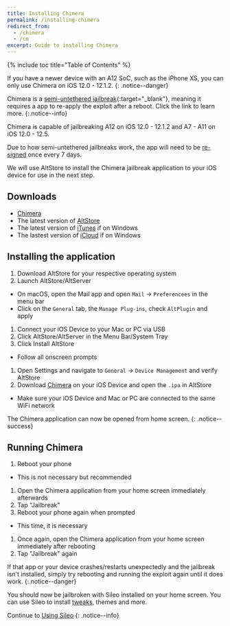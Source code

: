 ```yaml
---
title: Installing Chimera
permalink: /installing-chimera
redirect_from:
  - /chimera
  - /cm
excerpt: Guide to installing Chimera
---
```


{% include toc title="Table of Contents" %}

If you have a newer device with an A12 SoC, such as the iPhone XS, you can only use Chimera on iOS 12.0 - 12.1.2.
{: .notice--danger}

Chimera is a [semi-untethered jailbreak](/types-of-jailbreak#semi-untethered-jailbreaks){:target="_blank"}, meaning it requires a app to re-apply the exploit after a reboot. Click the link to learn more.
{:.notice--info}

Chimera is capable of jailbreaking A12 on iOS 12.0 - 12.1.2 and A7 - A11 on iOS 12.0 - 12.5.

Due to how semi-untethered jailbreaks work, the app will need to be [re-signed](resigning-apps) once every 7 days.

We will use AltStore to install the Chimera jailbreak application to your iOS device for use in the next step.

## Downloads

- [Chimera](https://chimera.coolstar.org/)
- The latest version of [AltStore](http://altstore.io/)
- The latest version of [iTunes](https://www.apple.com/itunes/download/win32) if on Windows
- The lastest version of [iCloud](https://secure-appldnld.apple.com/windows/061-91601-20200323-974a39d0-41fc-4761-b571-318b7d9205ed/iCloudSetup.exe) if on Windows

## Installing the application

1. Download AltStore for your respective operating system
1. Launch AltStore/AltServer
  - On macOS, open the Mail app and open `Mail` -> `Preferencees` in the menu bar
  - Click on the `General` tab, the `Manage Plug-ins`, check `AltPlugin` and apply
1. Connect your iOS Device to your Mac or PC via USB
1. Click AltStore/AltServer in the Menu Bar/System Tray
1. Click Install AltStore
  - Follow all onscreen prompts
1. Open Settings and navigate to `General` -> `Device Management` and verify AltStore
1. Download [Chimera](https://chimera.sh/) on your iOS Device and open the `.ipa` in AltStore
  - Make sure your iOS Device and Mac or PC are connected to the same WiFi network

The Chimera application can now be opened from home screen.
{: .notice--success}


## Running Chimera

1. Reboot your phone
  - This is not necessary but recommended
1. Open the Chimera application from your home screen immediately afterwards
1. Tap "Jailbreak"
1. Reboot your phone again when prompted
  - This time, it is necessary
1. Once again, open the Chimera application from your home screen immediately after rebooting
1. Tap "Jailbreak" again

If that app or your device crashes/restarts unexpectedly and the jailbreak isn't installed, simply try rebooting and running the exploit again until it does work.
{:.notice--danger}

You should now be jailbroken with Sileo installed on your home screen. You can use Sileo to install [tweaks](faq#tweaks), themes and more.

Continue to [Using Sileo](using-sileo)
{: .notice--info}

